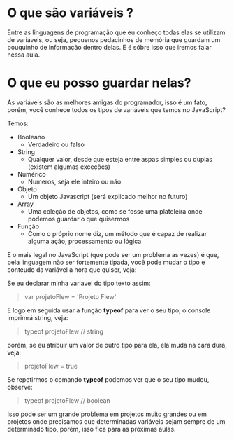 # O que são variáveis ?

Entre as linguagens de programação que eu conheço todas elas se utilizam de variáveis, ou seja, pequenos pedacinhos de memória que guardam um pouquinho de informação dentro delas. E é sóbre isso que iremos falar nessa aula.

# O que eu posso guardar nelas?

As variáveis são as melhores amigas do programador, isso é um fato, porém, você conhece todos os tipos de variáveis que temos no JavaScript? 

Temos:

-  Booleano
	- Verdadeiro ou falso
- String
	- Qualquer valor, desde que esteja entre aspas simples ou duplas (existem algumas exceções)
- Numérico
	- Numeros, seja ele inteiro ou não
- Objeto
	- Um objeto Javascript (será explicado melhor no futuro)
- Array
	- Uma coleção de objetos, como se fosse uma plateleira onde podemos guardar o que quisermos
- Função
	- Como o próprio nome diz, um método que é capaz de realizar alguma ação, processamento ou lógica

E o mais legal no JavaScript (que pode ser um problema as vezes) é que, pela linguagem não ser fortemente tipada, você pode mudar o tipo e conteudo da variável a hora que quiser, veja: 

Se eu declarar minha variavel do tipo texto assim:

> var projetoFlew = 'Projeto Flew'

E logo em seguida usar a função **typeof** para ver o seu tipo, o console imprimrá string, veja:

> typeof projetoFlew // string

porém, se eu atribuir um valor de outro tipo para ela, ela muda na cara dura, veja:

> projetoFlew = true

Se repetirmos o comando **typeof** podemos ver que o seu tipo mudou, observe:

> typeof projetoFlew // boolean

Isso pode ser um grande problema em projetos muito grandes ou em projetos onde precisamos que determinadas variáveis sejam sempre de um determinado tipo, porém, isso fica para as próximas aulas. 
